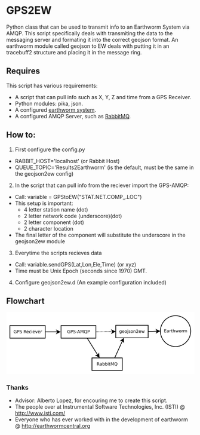 # GPS2EW
Python class that can be used to transmit info to an Earthworm System via AMQP. This script specifically deals with transmiting
the data to the messaging server and formating it into the correct geojson format. An earthworm module called geojson to EW 
deals with putting it in an tracebuff2 structure and placing it in the message ring.

## Requires
This script has various requirements:

* A script that can pull info such as X, Y, Z and time from a GPS Receiver.
* Python modules: pika, json.
* A configured [earthworm system](http://earthwormcentral.org/).
* A configured AMQP Server, such as [RabbitMQ](https://www.rabbitmq.com/).

## How to:

1. First configure the config.py
  + RABBIT_HOST='localhost' (or Rabbit Host)
  + QUEUE_TOPIC='Results2Earthworm' (is the default, must be the same in the geojson2ew config)
2. In the script that can pull info from the reciever import the GPS-AMQP:
  + Call: variable = GPStoEW("STAT.NET.COMP_.LOC")
  + This setup is important: 
    + 4 letter station name (dot)
    + 2 letter network code (underscore)(dot)
    + 2 letter component (dot)
    + 2 character location
 + The final letter of the component will substitute the underscore in the geojson2ew module
3. Everytime the scripts recieves data
  + Call: variable.sendGPS(Lat,Lon,Ele,Time) (or xyz)
  + Time must be Unix Epoch (seconds since 1970) GMT.
4. Configure geojson2ew.d (An example configuration included)

## Flowchart
![Flowchart](https://github.com/Fran89/GPS2EW/blob/master/img/Flow.svg.png)

### Thanks
* Advisor: Alberto Lopez, for encouring me to create this script.
* The people over at Instrumental Software Technologies, Inc. (ISTI) @ http://www.isti.com/
* Everyone who has ever worked with in the development of earthworm @ http://earthwormcentral.org
